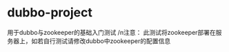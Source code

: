 # dubbo-project
用于dubbo与zookeeper的基础入门测试
/n注意：
    此测试将zookeeper部署在服务器上，如若自行测试请修改dubbo中zookeeper的配置信息
